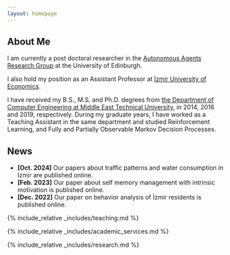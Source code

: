 ```yaml
---
layout: homepage
---
```


## About Me

I am currently a post doctoral researcher in the [Autonomous Agents Research Group](https://agents.inf.ed.ac.uk/people/) at the University of Edinburgh.

I also hold my position as an Assistant Professor at [İzmir University of Economics](https://www.ieu.edu.tr/en).

I have received my B.S., M.S. and Ph.D. degrees from [the Department of Computer Engineering at Middle East Technical University]([https://www.ieu.edu.tr/en](https://ceng.metu.edu.tr/)), in 2014, 2016 and 2019, respectively. During my graduate years, I have worked as a Teaching Assistant in the same department and studied Reinforcement Learning, and Fully and Partially Observable Markov Decision Processes.

## News
- **[Oct. 2024]** Our papers about traffic patterns and water consumption in Izmir are published online.
- **[Feb. 2023]** Our paper about self memory management with intrinsic motivation is published online.
- **[Dec. 2022]** Our paper on behavior analysis of İzmir residents is published online.

{% include_relative _includes/teaching.md %}

{% include_relative _includes/academic_services.md %}

{% include_relative _includes/research.md %}
